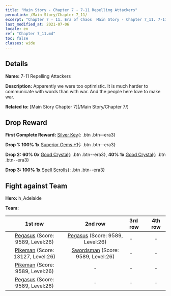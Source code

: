 ```yaml
---
title: "Main Story - Chapter 7 - 7-11 Repelling Attackers"
permalink: /Main Story/Chapter 7_11/
excerpt: "Chapter 7 - 11. Era of Chaos  Main Story - Chapter 7_11. 7-11 Repelling Attackers"
last_modified_at: 2021-07-06
locale: en
ref: "Chapter 7_11.md"
toc: false
classes: wide
---
```


## Details

 **Name:** 7-11 Repelling Attackers

 **Description:** Apparently we were too optimistic. It is much harder to communicate with words than with war. And the people here love to make war.

 **Related to:** [Main Story Chapter 7](/Main Story/Chapter 7/)

## Drop Reward

 **First Complete Reward:** [Silver Key](/Items/con_693/){: .btn .btn--era3}

 **Drop 1:** **100% 1x** [Superior Gems +1](/Items/mat_23/){: .btn .btn--era3}

 **Drop 2:** **60% 0x** [Good Crystal](/Items/mat_17/){: .btn .btn--era3}, **40% 1x** [Good Crystal](/Items/mat_17/){: .btn .btn--era3}

 **Drop 3:** **100% 1x** [Spell Scrolls](/Items/con_694/){: .btn .btn--era3}


## Fight against Team
 **Hero:** h_Adelaide

 **Team:**


  | 1st row | 2nd row | 3rd row | 4th row |
  |:----:|:----:|:----|:----:|
  | [Pegasus](/units/Pegasus/) (Score: 9589, Level:26)  | [Pegasus](/units/Pegasus/) (Score: 9589, Level:26)  | - | - |
  | [Pikeman](/units/Pikeman/) (Score: 13127, Level:26)  | [Swordsman](/units/Swordsman/) (Score: 9589, Level:26)  | - | - |
  | [Pikeman](/units/Pikeman/) (Score: 9589, Level:26)  | - | - | - |
  | [Pegasus](/units/Pegasus/) (Score: 9589, Level:26)  | - | - | - |


